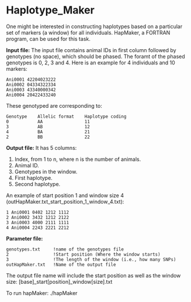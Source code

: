 # Haplotype_Maker
One might be interested in constructing haplotypes based on a particular set of markers (a window) for all individuals. HapMaker, a FORTRAN program, can be used for this task.    

**Input file:**
The input file contains animal IDs in first column followed by genotypes (no space), which should be phased. The foramt of the phased genotypes is 0, 2, 3 and 4. Here is an example for 4 individuals and 10 markers:

```
Ani0001 42204023222
Ani0002 04334322334
Ani0003 43340000342
Ani0004 20422433240
```

These genotyped are corresponding to: 
```
Genotype    Allelic format    Haplotype coding
0           AA                11
3           AB                12
4           BA                21
2           BB                22
```


**Output file:** It has 5 columns:

1. Index, from 1 to n, where n is the number of animals.     
2. Animal ID.     
3. Genotypes in the window.      
4. First haplotype.   
5. Second haplotype.

An example of start position 1 and window size 4 (outHapMaker.txt_start_position_1_window_4.txt):
```
1 Ani0001 0402 1212 1112
2 Ani0002 3432 1212 2122
3 Ani0003 4000 2111 1111
4 Ani0004 2243 2221 2212
```

**Parameter file:**
```
genotypes.txt     !name of the genotypes file
2                 !Start position (Where the window starts)
3                 !The length of the window (i.e., how many SNPs)
outHapMaker.txt   !Name of the output file
```
The output file name will include the start position as well as the window size: [base]_start[position]_window[size].txt

To run hapMaker: ./hapMaker 



